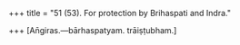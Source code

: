 +++
title = "51 (53). For protection by Brihaspati and Indra."

+++
[An̄giras.—bārhaspatyam. trāiṣṭubham.]
